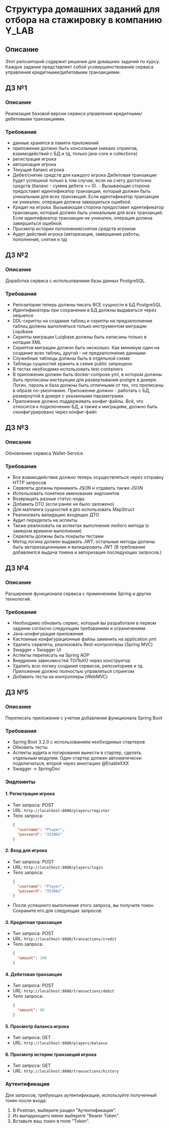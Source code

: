 # Структура домашних заданий для отбора на стажировку в компанию Y_LAB

## Описание
Этот репозиторий содержит решения для домашних заданий по курсу. Каждое задание представляет собой усовершенствование сервиса управления кредитными/дебетовыми транзакциями.


## ДЗ №1
### Описание
Реализация базовой версии сервиса управления кредитными/дебетовыми транзакциями. 

### Требования
- данные хранятся в памяти приложений
- приложение должно быть консольным (никаих спрингов, взаимодействий с БД и тд, только java-core и collections)
- регистрация игрока
- авторизация игрока
- Текущий баланс игрока
- Дебет/снятие средств для каждого игрока Дебетовая транзакция будет успешной только в том случае, если на счету достаточно средств (баланс - сумма дебета >= 0). - Вызывающая сторона предоставит идентификатор транзакции, который должен быть уникальным для всех транзакций. Если идентификатор транзакции не уникален, операция должна завершиться ошибкой.
- Кредит на игрока. Вызывающая сторона предоставит идентификатор транзакции, который должен быть уникальным для всех транзакций. Если идентификатор транзакции не уникален, операция должна завершиться ошибкой.
- Просмотр истории пополнения/снятия средств игроком
- Аудит действий игрока (авторизация, завершение работы, пополнения, снятия и тд)

## ДЗ №2
### Описание
Доработка сервиса с использованием базы данных PostgreSQL.

### Требования
- Репозитории теперь должны писать ВСЕ сущности в БД PostgreSQL
- Идентификаторы при сохранении в БД должны выдаваться через sequence
- DDL-скрипты на создание таблиц и скрипты на предзаполнение таблиц должны выполняться только инструментом миграции Liquibase
- Скрипты миграции Luiqbase должны быть написаны только в нотации XML
- Скриптов миграции должно быть несколько. Как минимум один на создание всех таблиц, другой - не предзаполнение данными
- Служебные таблицы должны быть в отдельной схеме
- Таблицы сущностей хранить в схеме public запрещено
- В тестах необходимо использовать test-containers
- В приложении должен быть docker-compose.yml, в котором должны быть прописаны инструкции для развертывания postgre в докере. Логин, пароль и база должны быть отличными от тех, что прописаны в образе по-умолчанию. Приложение должно - работать с БД, развернутой в докере с указанными параметрами.
- Приложение должно поддерживать конфиг-файлы. Всё, что относится к подключению БД, а также к миграциям, должно быть сконфигурировано через конфиг-файл

## ДЗ №3
### Описание
Обновление сервиса Wallet-Service.

### Требования
- Все взаимодействие должно теперь осуществляться через отправку HTTP запросов
- Сервлеты должны принимать JSON и отдавать также JSON
- Использовать понятное именование эндпоинтов
- Возвращать разные статус-коды
- Добавить DTO (если ранее не было заложено)
- Для маппинга сущностей в дто использовать MapStruct
- Реализовать валидацию входящих ДТО
- Аудит переделать на аспекты
- Также реализовать на аспектах выполнение любого метода (с замером времени выполнения)
- Сервлеты должны быть покрыты тестами
- Метод логина должен выдавать JWT, остальные методы должны быть авторизационными и валидировать JWT
(В требования добавляется выдача токена и авторизация последующих запросов.)

## ДЗ №4
### Описание
Расширение функционала сервиса с применением Spring и других технологий.

### Требования
- Необходимо обновить сервис, который вы разработали в первом задании согласно следующим требованиям и ограничениям.
- Java-конфигурация приложения
- Кастомные конфигурационные файлы заменить на application.yml
- Удалить сервлеты, реализовать Rest-контроллеры (Spring MVC)
- Swagger + Swagger UI
- Аспекты переписать на Spring AOP
- Внедрение зависимостей ТОЛЬКО через конструктор
- Удалить всю логику создания сервисов, репозиториев и тд. Приложение должно полностью управляться спрингом
- Добавить тесты на контроллеры (WebMVC)

## ДЗ №5
### Описание
Переписать приложение с учетом добавления функционала Spring Boot

### Требования
- Spring Boot 3.2.0 с использованием необходимых стартеров
- Обновить тесты
- Аспекты аудита и логирования вынести в стартер, сделать отдельным модулем. Один стартер должен автоматически подключаться, второй через аннотацию @EnableXXX
- Swagger -> SpringDoc

### Эндпоинты

#### 1. Регистрация игрока
   - Тип запроса: POST
   - URL: `http://localhost:8080/players/register`
   - Тело запроса:
     ```json
     {
       "username": "Player",
       "password": "353062"
     }
     ```

#### 2. Вход для игрока
   - Тип запроса: POST
   - URL: `http://localhost:8080/players/login`
   - Тело запроса:
     ```json
     {
       "username": "Player",
       "password": "353062"
     }
     ```
   - После успешного выполнения этого запроса, вы получите токен. Сохраните его для следующих запросов.

#### 3. Кредитная транзакция
   - Тип запроса: POST
   - URL: `http://localhost:8080/transactions/credit`
   - Тело запроса:
     ```json
     {
       "amount": 100
     }
     ```

#### 4. Дебетовая транзакция
   - Тип запроса: POST
   - URL: `http://localhost:8080/transactions/debit`
   - Тело запроса:
     ```json
     {
       "amount": 90
     }
     ```

#### 5. Просмотр баланса игрока
   - Тип запроса: GET
   - URL: `http://localhost:8080/players/balance`

#### 6. Просмотр истории транзакций игрока
   - Тип запроса: GET
   - URL: `http://localhost:8080/transactions/history`

### Аутентификация
Для запросов, требующих аутентификации, используйте полученный токен после входа:
1. В Postman, выберите раздел "Аутентификация".
2. Из выпадающего меню выберите "Bearer Token".
3. Вставьте ваш токен в поле "Token".
